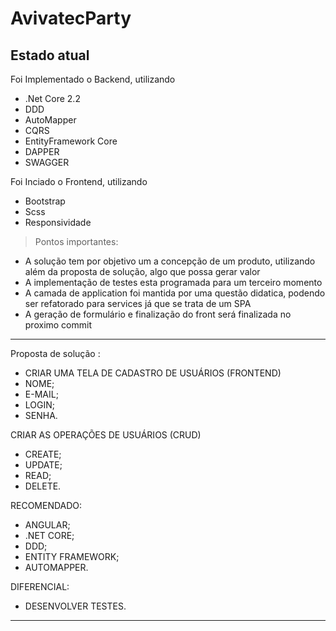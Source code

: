 # AvivatecParty

## Estado atual
 
 Foi Implementado o Backend, utilizando
 * .Net Core 2.2
 * DDD
 * AutoMapper
 * CQRS
 * EntityFramework Core
 * DAPPER
 * SWAGGER
 
 Foi Inciado o Frontend, utilizando
* Bootstrap
* Scss
* Responsividade
 
> Pontos importantes: 
* A solução tem por objetivo um a concepção de um produto, utilizando além da proposta de solução, algo que possa gerar valor
* A implementação de testes esta programada para um terceiro momento
* A camada de application foi mantida por uma questão didatica, podendo ser refatorado para services já que se trata de um SPA
* A geração de formulário e finalização do front será finalizada no proximo commit
 
<hr>

Proposta de solução :
- CRIAR UMA TELA DE CADASTRO DE USUÁRIOS (FRONTEND)
- NOME;
- E-MAIL;
- LOGIN;
- SENHA.

CRIAR AS OPERAÇÕES DE USUÁRIOS (CRUD)
- CREATE;
- UPDATE;
- READ;
- DELETE.

RECOMENDADO:
- ANGULAR;
- .NET CORE;
- DDD;
- ENTITY FRAMEWORK;
- AUTOMAPPER.

DIFERENCIAL:
- DESENVOLVER TESTES.

<hr>
 
 
